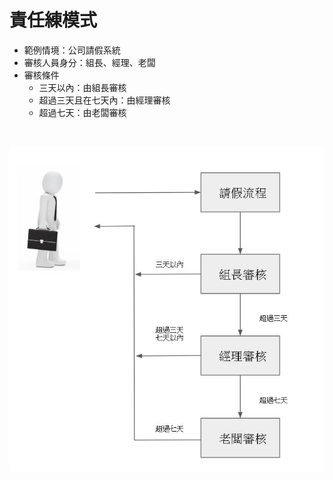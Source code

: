 # 責任練模式
* 範例情境：公司請假系統
* 審核人員身分：組長、經理、老闆
* 審核條件
    * 三天以內：由組長審核
    * 超過三天且在七天內：由經理審核
    * 超過七天：由老闆審核

</br>

![流程圖](Img/Flow.jpg)